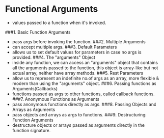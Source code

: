# Functional Arguments
- values passed to a function when it's invoked.

###1. Basic Function Arguments
- pass args before invoking the function.
###2. Multiple Arguments
- can accept multiple args.
###3. Default Parameters
- allows us to set default values for parameters in case no args is provided.
###4. The "arguments" Object
- inside any function, we can access an "arguments" object that contains all the arguments passed to the function, this object is array-like but not actual array, neither have array methods.
###5. Rest Parameters
- allow us to represent an indefinite no.of args as an array, more flexible & modern than using the "arguments" object.
###6. Passing functions as Arguments(Callbacks)
- functions passed as args to other functions, called callback functions.
###7. Anonymous Functions as Arguments
- pass anonymous functions directly as args.
###8. Passing Objects and Arrays as Arguments
- pass objects and arrays as args to functions.
###9. Destructuring Function Arguments
- destructure objects or arrays passed as arguments directly in the function signature.

